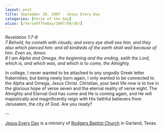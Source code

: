 ```yaml
---
layout: post
title: September 30, 2007 - Jesus Every Day
categories: [Verse of the Day]
alias: [/VerseOfTheDay/2007/09/30/]
---
```


_Revelation 1:7-8  
7 Behold, he cometh with clouds; and every eye shall see him, and
they also which pierced him: and all kindreds of the earth shall wail
because of him. Even so, Amen.  
8 I am Alpha and Omega, the beginning and the ending, saith the Lord,
which is, and which was, and which is to come, the Almighty._

In college, I never wanted to be attached to any ungodly Greek
letter fraternities, but being newly born again, I only wanted to be
connected to the Alpha and Omega, Jesus Christ. Christian, your best
life now is to live in the glorious hope of verse seven and the
eternal reality of verse eight. The Almighty and Eternal God has come
and He is coming again, and He will majestically and magnificently
reign with His faithful believers from Jerusalem, the city of God.
Are you ready?

 --

<a href=http://jesuseveryday.net>Jesus Every Day</a> is a ministry of <a href=http://rodgersbaptist.net>Rodgers Baptist Church</a> in Garland, Texas.
